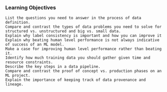 ### Learning Objectives
    List the questions you need to answer in the process of data definition.
    Compare and contrast the types of data problems you need to solve for structured vs. unstructured and big vs. small data.
    Explain why label consistency is important and how you can improve it
    Explain why beating human level performance is not always indicative of success of an ML model.
    Make a case for improving human level performance rather than beating it.
    Identify how much training data you should gather given time and resource constraints.
    Describe the key steps in a data pipeline.
    Compare and contrast the proof of concept vs. production phases on an ML project.
    Explain the importance of keeping track of data provenance and lineage.